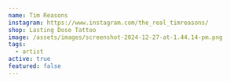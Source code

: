 ```yaml
---
name: Tim Reasons
instagram: https://www.instagram.com/the_real_timreasons/
shop: Lasting Dose Tattoo
image: /assets/images/screenshot-2024-12-27-at-1.44.14-pm.png
tags:
  - artist
active: true
featured: false
---
```

